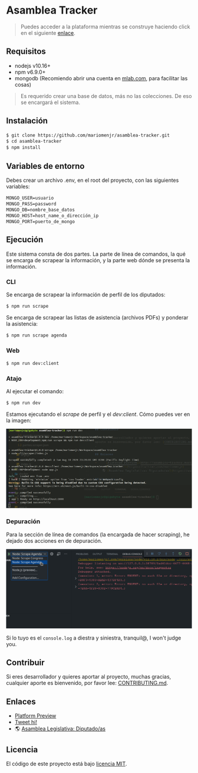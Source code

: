 # Asamblea Tracker

> Puedes acceder a la plataforma mientras se construye haciendo click en el siguiente [enlace](http://asamblea-tracker.mariomenjr.com/).

## Requisitos

-   nodejs v10.16+
-   npm v6.9.0+
-   mongodb (Recomiendo abrir una cuenta en [mlab.com](mlab.com), para facilitar las cosas)

> Es requerido crear una base de datos, más no las colecciones. De eso se encargará el sistema.

## Instalación

```bash
$ git clone https://github.com/mariomenjr/asamblea-tracker.git
$ cd asamblea-tracker
$ npm install
```

## Variables de entorno

Debes crear un archivo .env, en el root del proyecto, con las siguientes variables:

```text
MONGO_USER=usuario
MONGO_PASS=password
MONGO_DB=nombre_base_datos
MONGO_HOST=host_name_o_dirección_ip
MONGO_PORT=puerto_de_mongo
```

## Ejecución

Este sistema consta de dos partes. La parte de línea de comandos, la qué se encarga de scrapear la información, y la parte web dónde se presenta la información.

### CLI

Se encarga de scrapear la información de perfil de los diputados:

```bash
$ npm run scrape
```

Se encarga de scrapear las listas de asistencia (archivos PDFs) y ponderar la asistencia:

```bash
$ npm run scrape agenda
```

### Web

```bash
$ npm run dev:client
```

### Atajo

Al ejecutar el comando:

```bash
$ npm run dev
```

Estamos ejecutando el _scrape_ de perfil y el _dev:client_. Cómo puedes ver en la imagen:

![npm run dev](./assets/npm.run.dev.png)

### Depuración

Para la sección de línea de comandos (la encargada de hacer scraping), he dejado dos acciones en de depuración.

![npm run dev](./assets/debug.tools.png)

Si lo tuyo es el `console.log` a diestra y siniestra, tranquil@, I won't judge you.

## Contribuir

Si eres desarrollador y quieres aportar al proyecto, muchas gracias, cualquier aporte es bienvenido, por favor lee: [CONTRIBUTING.md](./.github/es/CONTRIBUTING.md).

## Enlaces

-   [Platform Preview](http://asamblea-tracker.mariomenjr.com/)
-   [Tweet hi!](https://twitter.com/mariomenjr)
-   🌎 [Asamblea Legislativa: Diputado/as](https://www.asamblea.gob.sv/diputados)

## Licencia

El código de este proyecto está bajo [licencia MIT](./LICENSE).
